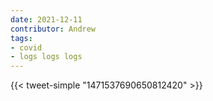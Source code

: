 ```yaml
---
date: 2021-12-11
contributor: Andrew
tags:
- covid
- logs logs logs
---
```


{{< tweet-simple "1471537690650812420" >}}

<!-- {< tweet user="theosanderson" id="1471629518657900547" >}} -->
